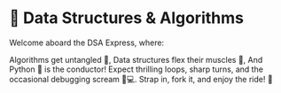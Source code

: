 # 🎢 Data Structures & Algorithms

Welcome aboard the DSA Express, where:

Algorithms get untangled 🧵,
Data structures flex their muscles 💪,
And Python 🐍 is the conductor!
Expect thrilling loops, sharp turns, and the occasional debugging scream 🎉💻.
Strap in, fork it, and enjoy the ride! 🎢

